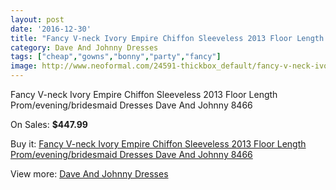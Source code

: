 ```yaml
---
layout: post
date: '2016-12-30'
title: "Fancy V-neck Ivory Empire Chiffon Sleeveless 2013 Floor Length Prom/evening/bridesmaid Dresses Dave And Johnny 8466"
category: Dave And Johnny Dresses
tags: ["cheap","gowns","bonny","party","fancy"]
image: http://www.neoformal.com/24591-thickbox_default/fancy-v-neck-ivory-empire-chiffon-sleeveless-2013-floor-length-prom-evening-bridesmaid-dresses-dave-and-johnny-8466.jpg
---
```

Fancy V-neck Ivory Empire Chiffon Sleeveless 2013 Floor Length Prom/evening/bridesmaid Dresses Dave And Johnny 8466

On Sales: **$447.99**
<a href="https://www.neoformal.com/en/dave-and-johnny-dresses/8356-fancy-v-neck-ivory-empire-chiffon-sleeveless-2013-floor-length-prom-evening-bridesmaid-dresses-dave-and-johnny-8466.html"><amp-img layout="responsive" width="600" height="600" src="//www.neoformal.com/24591-thickbox_default/fancy-v-neck-ivory-empire-chiffon-sleeveless-2013-floor-length-prom-evening-bridesmaid-dresses-dave-and-johnny-8466.jpg" alt="Fancy V-neck Ivory Empire Chiffon Sleeveless 2013 Floor Length Prom/evening/bridesmaid Dresses Dave And Johnny 8466 0" /></a>
<a href="https://www.neoformal.com/en/dave-and-johnny-dresses/8356-fancy-v-neck-ivory-empire-chiffon-sleeveless-2013-floor-length-prom-evening-bridesmaid-dresses-dave-and-johnny-8466.html"><amp-img layout="responsive" width="600" height="600" src="//www.neoformal.com/24592-thickbox_default/fancy-v-neck-ivory-empire-chiffon-sleeveless-2013-floor-length-prom-evening-bridesmaid-dresses-dave-and-johnny-8466.jpg" alt="Fancy V-neck Ivory Empire Chiffon Sleeveless 2013 Floor Length Prom/evening/bridesmaid Dresses Dave And Johnny 8466 1" /></a>

Buy it: [Fancy V-neck Ivory Empire Chiffon Sleeveless 2013 Floor Length Prom/evening/bridesmaid Dresses Dave And Johnny 8466](https://www.neoformal.com/en/dave-and-johnny-dresses/8356-fancy-v-neck-ivory-empire-chiffon-sleeveless-2013-floor-length-prom-evening-bridesmaid-dresses-dave-and-johnny-8466.html "Fancy V-neck Ivory Empire Chiffon Sleeveless 2013 Floor Length Prom/evening/bridesmaid Dresses Dave And Johnny 8466")

View more: [Dave And Johnny Dresses](https://www.neoformal.com/en/9-dave-and-johnny-dresses "Dave And Johnny Dresses")